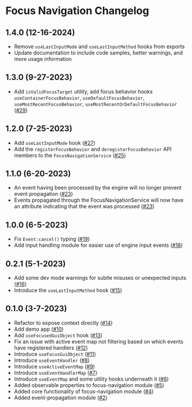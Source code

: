 # Focus Navigation Changelog

## 1.4.0 (12-16-2024)

* Remove `useLastInputMode` and `useLastInputMethod` hooks from exports
* Update documentation to include code samples, better warnings, and more usage information

## 1.3.0 (9-27-2023)

* Add `isValidFocusTarget` utility, add focus behavior hooks `useContainerFocusBehavior`, `useDefaultFocusBehavior`, `useMostRecentFocusBehavior`, `useMostRecentOrDefaultFocusBehavior` ([#29](https://github.com/Roblox/focus-navigation/pull/29))

## 1.2.0 (7-25-2023)

* Add `useLastInputMode` hook ([#27](https://github.com/Roblox/focus-navigation/pull/27))
* Add the `registerFocusBehavior` and `deregisterFocusBehavior` API members to the `FocusNavigationService` ([#25](https://github.com/Roblox/focus-navigation/pull/25))

## 1.1.0 (6-20-2023)

* An event having been processed by the engine will no longer prevent event propagation ([#23](https://github.com/Roblox/focus-navigation/pull/23))
* Events propagated through the FocusNavigationService will now have an attribute indicating that the event was processed ([#23](https://github.com/Roblox/focus-navigation/pull/23))

## 1.0.0 (6-5-2023)

* Fix `Event:cancel()` typing ([#19](https://github.com/Roblox/focus-navigation/pull/19))
* Add input handling module for easier use of engine input events ([#18](https://github.com/Roblox/focus-navigation/pull/18))

## 0.2.1 (5-1-2023)

* Add some dev mode warnings for subtle misuses or unexpected inputs ([#16](https://github.com/Roblox/focus-navigation/pull/16))
* Introduce the `useLastInputMethod` hook ([#15](https://github.com/Roblox/focus-navigation/pull/15))

## 0.1.0 (3-7-2023)

* Refactor to expose context directly ([#14](https://github.com/Roblox/focus-navigation/pull/14))
* Add demo app ([#10](https://github.com/Roblox/focus-navigation/pull/10))
* Add `useFocusedGuiObject` hook ([#13](https://github.com/Roblox/focus-navigation/pull/13))
* Fix an issue with active event map not filtering based on which events have registered handlers ([#12](https://github.com/Roblox/focus-navigation/pull/12))
* Introduce `useFocusGuiObject` ([#11](https://github.com/Roblox/focus-navigation/pull/11))
* Introduce `useEventHandler` ([#8](https://github.com/Roblox/focus-navigation/pull/8))
* Introduce `useActiveEventMap` ([#9](https://github.com/Roblox/focus-navigation/pull/9))
* Introduce `useEventHandlerMap` ([#7](https://github.com/Roblox/focus-navigation/pull/7))
* Introduce `useEventMap` and some utility hooks underneath it ([#6](https://github.com/Roblox/focus-navigation/pull/6))
* Added observable properties to focus-navigation module ([#5](https://github.com/Roblox/focus-navigation/pull/5))
* Added core functionality of focus-navigation module ([#4](https://github.com/Roblox/focus-navigation/pull/4))
* Added event-propagation module ([#2](https://github.com/Roblox/focus-navigation/pull/2))
